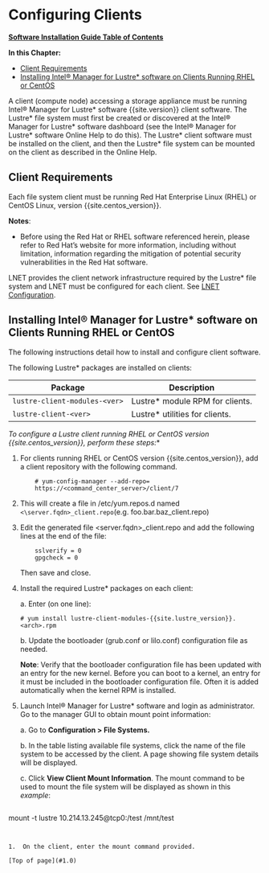 # <a name="1.0"></a>Configuring Clients 

[**Software Installation Guide Table of Contents**](ig_TOC.md)

**In this Chapter:**

- [Client Requirements](#client-requirements)
- [Installing Intel® Manager for Lustre* software on Clients Running RHEL or CentOS](#installing-manager-for-lustre-software-on-clients-running-rhel-or-centos)


A client (compute node) accessing a storage appliance must be running
Intel® Manager for Lustre* software {{site.version}} client software. The Lustre* file system
must first be created or discovered at the Intel® Manager for Lustre* software
dashboard (see the Intel® Manager for Lustre* software Online Help to do this).
The Lustre* client software must be installed on the client, and then the
Lustre* file system can be mounted on the client as described in the
Online Help.

Client Requirements 
--------------------

Each file system client must be running Red Hat Enterprise Linux (RHEL)
or CentOS Linux, version {{site.centos_version}}.

**Notes**:

-   Before using the Red Hat or RHEL software referenced herein, please refer to Red Hat’s website for more information, including without limitation, information regarding the mitigation of potential security vulnerabilities in the Red Hat software.

LNET provides the client network infrastructure required by the Lustre*
file system and LNET must be configured for each client. See [LNET Configuration](ig_ch_04_pre_install.md/#lnet-configuration).

Installing Intel® Manager for Lustre* software on Clients Running RHEL or CentOS
--------------------------------------------------------------------------------

The following instructions detail how to install and configure client
software.

The following Lustre* packages are installed on clients:

|Package|Description|
|---|---|
|`lustre-client-modules-<ver>`|Lustre* module RPM for clients.|
|`lustre-client-<ver>`|Lustre* utilities for clients.|

**To configure a Lustre* client running RHEL or CentOS version {{site.centos_version}},
perform these steps:**

1.  For clients running RHEL or CentOS version {{site.centos_version}}, add a client
    repository with the following command.

    ```
        # yum-config-manager --add-repo=
        https://<command_center_server>/client/7
    ```


2.  This will create a file in /etc/yum.repos.d named ```<\server.fqdn>_client.repo```(e.g. foo.bar.baz_client.repo)

3.  Edit the generated file <server.fqdn>\_client.repo and add the
    following lines at the end of the file:

    ```
        sslverify = 0
        gpgcheck = 0
    ```

    Then save and close.

4.  Install the required Lustre* packages on each client:

    a.  Enter (on one line):

    ```
    # yum install lustre-client-modules-{{site.lustre_version}}.<arch>.rpm
    ```

    b.  Update the bootloader (grub.conf or lilo.conf) configuration file as
    needed.

    **Note**: Verify that the bootloader configuration file has been updated with an entry for the new kernel. Before you can boot to a  kernel, an entry for it must be included in the bootloader configuration file. Often it is added automatically when the kernel RPM is installed.

1.  Launch Intel® Manager for Lustre* software and login as
    administrator. Go to the manager GUI to obtain mount point
    information:


    a.  Go to **Configuration > File Systems.**

    b.  In the table listing available file systems, click the name of the
    file system to be accessed by the client. A page showing file system
    details will be displayed.

    c.  Click **View Client Mount Information**. The mount command to be
    used to mount the file system will be displayed as shown in this
    *example*:


    ```
mount -t lustre 10.214.13.245@tcp0:/test /mnt/test
```


1.  On the client, enter the mount command provided.

[Top of page](#1.0)
